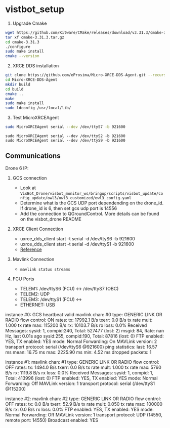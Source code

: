# vistbot_setup

1. Upgrade Cmake
```bash
wget https://github.com/Kitware/CMake/releases/download/v3.31.3/cmake-3.31.3.tar.gz
tar xf cmake-3.31.3.tar.gz
cd cmake-3.31.3
./configure
sudo make install
cmake --version
```

2.  XRCE DDS installation
```bash
git clone https://github.com/eProsima/Micro-XRCE-DDS-Agent.git --recursive -b v2.4.3
cd Micro-XRCE-DDS-Agent
mkdir build
cd build
cmake ..
make
sudo make install
sudo ldconfig /usr/local/lib/
```

3. Test MicroXRCEAgent
```bash
sudo MicroXRCEAgent serial --dev /dev/ttyS7 -b 921600
```

    sudo MicroXRCEAgent serial --dev /dev/ttyS2 -b 921600
    sudo MicroXRCEAgent serial --dev /dev/ttyS9 -b 921600

## Communications

Drone 6 IP: 

1. GCS connection
    - Look at `VisBot_Drone/visbot_monitor_ws/bringup/scripts/visbot_update/config_update/owl3/owl3_customized/owl3_config.yaml` 
    - Determine what is the GCS UDP port dependending on the drone_id. If drone_id is 6, then set gcs udp port is 14556
    - Add the connection to QGroundControl. More details can be found on the visbot_drone README

2. XRCE Client Connection
    - uxrce_dds_client start -t serial -d /dev/ttyS6 -b 921600
    - uxrce_dds_client start -t serial -d /dev/ttyS1 -b 921600
    - [Reference](https://docs.px4.io/main/en/modules/modules_system.html#uxrce-dds-client)

3. Mavlink Connection
    - `mavlink status streams`

3. FCU Ports
    - TELEM1: /dev/ttyS6 (FCU) <-> /dev/ttyS7 (OBC)
    - TELEM2: UDP 
    - TELEM3: /dev/ttyS1 (FCU) <->
    - ETHERNET: USB

<!-- 
模块输出的主要 ROS topic：
➢/mavros/imu/data_raw
➢/mavros/local_position/odom: 飞控融合后无人机位置
➢/mavros/state ：PX4 状态
模块主要的输入 ROS topic：
➢/mavros/vision_pose/pose ： VIO 定位信息
➢/mavros/setpoint_raw/local ：目标点
➢/mavros/setpoint_position/local ：目标点
➢/mavros/set_mode ： PX4 状态控制 -->


instance #0:
    GCS heartbeat valid
    mavlink chan: #0
    type:        GENERIC LINK OR RADIO
    flow control: ON
    rates:
      tx: 17992.1 B/s
      txerr: 0.0 B/s
      tx rate mult: 1.000
      tx rate max: 115200 B/s
      rx: 10103.7 B/s
      rx loss: 0.0%
    Received Messages:
      sysid:  1, compid:240, Total: 527477 (lost: 2)
        msgid:   84, Rate:  nan Hz, last 0.01s ago
      sysid:255, compid:190, Total: 87816 (lost: 0)
    FTP enabled: YES, TX enabled: YES
    mode: Normal
    Forwarding: On
    MAVLink version: 2
    transport protocol: serial (/dev/ttyS6 @921600)
    ping statistics:
      last: 16.57 ms
      mean: 16.75 ms
      max: 2225.90 ms
      min: 4.52 ms
      dropped packets: 1

instance #1:
    mavlink chan: #1
    type:        GENERIC LINK OR RADIO
    flow control: OFF
    rates:
      tx: 1494.0 B/s
      txerr: 0.0 B/s
      tx rate mult: 1.000
      tx rate max: 5760 B/s
      rx: 1119.8 B/s
      rx loss: 0.0%
    Received Messages:
      sysid:  1, compid:  1, Total: 413996 (lost: 0)
    FTP enabled: YES, TX enabled: YES
    mode: Normal
    Forwarding: Off
    MAVLink version: 1
    transport protocol: serial (/dev/ttyS1 @115200)

instance #2:
    mavlink chan: #2
    type:        GENERIC LINK OR RADIO
    flow control: OFF
    rates:
      tx: 0.0 B/s
      txerr: 52.9 B/s
      tx rate mult: 0.050
      tx rate max: 100000 B/s
      rx: 0.0 B/s
      rx loss: 0.0%
    FTP enabled: YES, TX enabled: YES
    mode: Normal
    Forwarding: Off
    MAVLink version: 1
    transport protocol: UDP (14550, remote port: 14550)
    Broadcast enabled: YES